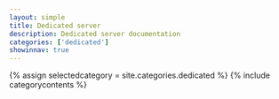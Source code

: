 ```yaml
---
layout: simple
title: Dedicated server
description: Dedicated server documentation
categories: ['dedicated']
showinnav: true
---
```


{% assign selectedcategory = site.categories.dedicated %}
{% include categorycontents %}
